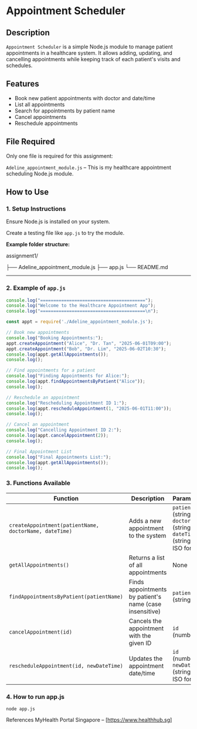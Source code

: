 # Appointment Scheduler

## Description
`Appointment Scheduler` is a simple Node.js module to manage patient appointments in a healthcare system. It allows adding, updating, and cancelling appointments while keeping track of each patient's visits and schedules.

## Features
- Book new patient appointments with doctor and date/time
- List all appointments
- Search for appointments by patient name
- Cancel appointments
- Reschedule appointments

## File Required
Only one file is required for this assignment:

`Adeline_appointment_module.js` – This is my healthcare appointment scheduling Node.js module.

## How to Use

### 1. Setup Instructions
Ensure Node.js is installed on your system.

Create a testing file like `app.js` to try the module.

**Example folder structure:**

assignment1/

├── Adeline_appointment_module.js
├── app.js
└── README.md


---

### 2. Example of `app.js`

```js
console.log("========================================");
console.log("Welcome to the Healthcare Appointment App");
console.log("========================================\n");

const appt = require('./Adeline_appointment_module.js');

// Book new appointments
console.log("Booking Appointments:");
appt.createAppointment("Alice", "Dr. Tan", "2025-06-01T09:00");
appt.createAppointment("Bob", "Dr. Lim", "2025-06-02T10:30");
console.log(appt.getAllAppointments());
console.log();

// Find appointments for a patient
console.log("Finding Appointments for Alice:");
console.log(appt.findAppointmentsByPatient("Alice"));
console.log();

// Reschedule an appointment
console.log("Rescheduling Appointment ID 1:");
console.log(appt.rescheduleAppointment(1, "2025-06-01T11:00"));
console.log();

// Cancel an appointment
console.log("Cancelling Appointment ID 2:");
console.log(appt.cancelAppointment(2));
console.log();

// Final Appointment List
console.log("Final Appointments List:");
console.log(appt.getAllAppointments());
console.log();
```




### 3. Functions Available
| Function                                               | Description                                             | Parameters                                                                       |
| ------------------------------------------------------ | ------------------------------------------------------- | -------------------------------------------------------------------------------- |
| `createAppointment(patientName, doctorName, dateTime)` | Adds a new appointment to the system                    | `patientName` (string), `doctorName` (string), `dateTime` (string in ISO format) |
| `getAllAppointments()`                                 | Returns a list of all appointments                      | None                                                                             |
| `findAppointmentsByPatient(patientName)`               | Finds appointments by patient's name (case insensitive) | `patientName` (string)                                                           |
| `cancelAppointment(id)`                                | Cancels the appointment with the given ID               | `id` (number)                                                                    |
| `rescheduleAppointment(id, newDateTime)`               | Updates the appointment date/time                       | `id` (number), `newDateTime` (string in ISO format)                              |


### 4. How to run app.js


```
node app.js
```


References
MyHealth Portal Singapore – [https://www.healthhub.sg]
